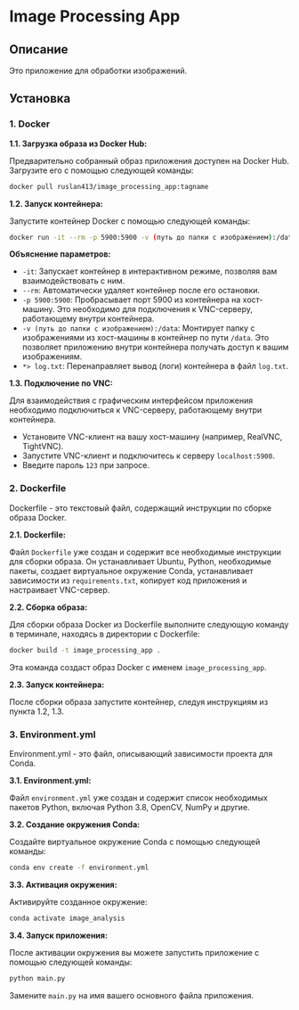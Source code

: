 # Image Processing App

## Описание

Это приложение для обработки изображений.

## Установка

### 1. Docker

**1.1. Загрузка образа из Docker Hub:**

Предварительно собранный образ приложения доступен на Docker Hub. Загрузите его с помощью следующей команды:

```bash
docker pull ruslan413/image_processing_app:tagname
```

**1.2. Запуск контейнера:**

Запустите контейнер Docker с помощью следующей команды:

```bash
docker run -it --rm -p 5900:5900 -v (путь до папки с изображением):/data  image_processing_app *> log.txt
```

**Объяснение параметров:**

* `-it`: Запускает контейнер в интерактивном режиме, позволяя вам взаимодействовать с ним.
* `--rm`: Автоматически удаляет контейнер после его остановки.
* `-p 5900:5900`: Пробрасывает порт 5900 из контейнера на хост-машину. Это необходимо для подключения к VNC-серверу, работающему внутри контейнера.
* `-v (путь до папки с изображением):/data`: Монтирует папку с изображениями из хост-машины в контейнер по пути `/data`. Это позволяет приложению внутри контейнера получать доступ к вашим изображениям.
* `*> log.txt`: Перенаправляет вывод (логи) контейнера в файл `log.txt`.

**1.3. Подключение по VNC:**

Для взаимодействия с графическим интерфейсом приложения необходимо подключиться к VNC-серверу, работающему внутри контейнера.

* Установите VNC-клиент на вашу хост-машину (например, RealVNC, TightVNC).
* Запустите VNC-клиент и подключитесь к серверу `localhost:5900`.
* Введите пароль `123` при запросе.

### 2. Dockerfile

Dockerfile - это текстовый файл, содержащий инструкции по сборке образа Docker. 

**2.1. Dockerfile:**

Файл `Dockerfile` уже создан и содержит все необходимые инструкции для сборки образа. Он устанавливает Ubuntu, Python, необходимые пакеты, создает виртуальное окружение Conda, устанавливает зависимости из `requirements.txt`, копирует код приложения и настраивает VNC-сервер.

**2.2. Сборка образа:**

Для сборки образа Docker из Dockerfile выполните следующую команду в терминале, находясь в директории с Dockerfile:

```bash
docker build -t image_processing_app .
```

Эта команда создаст образ Docker с именем `image_processing_app`.

**2.3. Запуск контейнера:**

После сборки образа запустите контейнер, следуя инструкциям из пункта 1.2, 1.3.

### 3. Environment.yml

Environment.yml - это файл, описывающий зависимости проекта для Conda.

**3.1. Environment.yml:**

Файл `environment.yml` уже создан и содержит список необходимых пакетов Python, включая Python 3.8, OpenCV, NumPy и другие.

**3.2. Создание окружения Conda:**

Создайте виртуальное окружение Conda с помощью следующей команды:

```bash
conda env create -f environment.yml
```

**3.3. Активация окружения:**

Активируйте созданное окружение:

```bash
conda activate image_analysis
```

**3.4. Запуск приложения:**

После активации окружения вы можете запустить приложение с помощью следующей команды:

```bash
python main.py
```

Замените `main.py` на имя вашего основного файла приложения.

